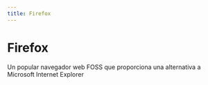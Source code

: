 ```yaml
---
title: Firefox
---
```

# Firefox

Un popular navegador web FOSS que proporciona una alternativa a Microsoft Internet Explorer